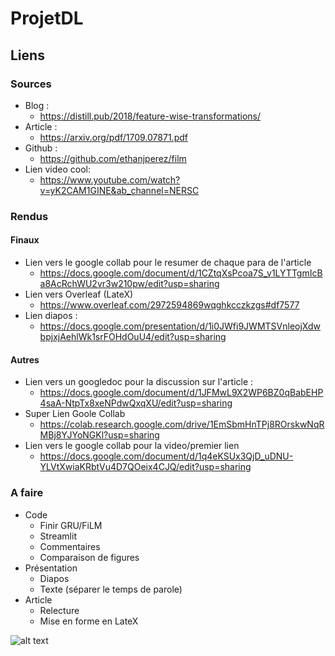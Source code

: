 # ProjetDL

## Liens

### Sources

* Blog :
  - https://distill.pub/2018/feature-wise-transformations/ 
* Article :
  - https://arxiv.org/pdf/1709.07871.pdf
* Github :
  - https://github.com/ethanjperez/film
* Lien video cool:
  - https://www.youtube.com/watch?v=yK2CAM1GINE&ab_channel=NERSC

 ### Rendus

#### Finaux

* Lien vers le google collab pour le resumer de chaque para de l'article
  - https://docs.google.com/document/d/1CZtqXsPcoa7S_v1LYTTgmIcBa8AcRchWU2vr3w210pw/edit?usp=sharing
* Lien vers Overleaf (LateX)
  - https://www.overleaf.com/2972594869wqghkcczkzgs#df7577
* Lien diapos :
  - https://docs.google.com/presentation/d/1i0JWfi9JWMTSVnleojXdwbpjxjAehlWk1srFOHdOuU4/edit?usp=sharing

#### Autres

* Lien vers un googledoc pour la discussion sur l'article :
  - https://docs.google.com/document/d/1JFMwL9X2WP6BZ0qBabEHP4saA-NtpTx8xeNPdwQxqXU/edit?usp=sharing
* Super Lien Goole Collab
  - https://colab.research.google.com/drive/1EmSbmHnTPj8ROrskwNqRMBj8YJYoNGKl?usp=sharing
* Lien vers le google collab pour la video/premier lien
  - https://docs.google.com/document/d/1q4eKSUx3QjD_uDNU-YLVtXwiaKRbtVu4D7QOeix4CJQ/edit?usp=sharing
 
### A faire

* Code
  - Finir GRU/FiLM
  - Streamlit
  - Commentaires
  - Comparaison de figures
* Présentation
  - Diapos
  - Texte (séparer le temps de parole)
* Article
  - Relecture
  - Mise en forme en LateX
  
 

![alt text](https://pbs.twimg.com/media/D6sImswXYAA4dXP.jpg)
